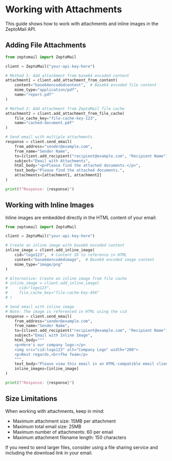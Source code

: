 # Working with Attachments

This guide shows how to work with attachments and inline images in the ZeptoMail API.

## Adding File Attachments

```python
from zeptomail import ZeptoMail

client = ZeptoMail("your-api-key-here")

# Method 1: Add attachment from base64 encoded content
attachment1 = client.add_attachment_from_content(
    content="base64encodedcontent",  # Base64 encoded file content
    mime_type="application/pdf",
    name="report.pdf"
)

# Method 2: Add attachment from ZeptoMail file cache
attachment2 = client.add_attachment_from_file_cache(
    file_cache_key="file-cache-key-123",
    name="cached-document.pdf"
)

# Send email with multiple attachments
response = client.send_email(
    from_address="sender@example.com",
    from_name="Sender Name",
    to=[client.add_recipient("recipient@example.com", "Recipient Name")],
    subject="Email with Attachments",
    html_body="<p>Please find the attached documents.</p>",
    text_body="Please find the attached documents.",
    attachments=[attachment1, attachment2]
)

print(f"Response: {response}")
```

## Working with Inline Images

Inline images are embedded directly in the HTML content of your email:

```python
from zeptomail import ZeptoMail

client = ZeptoMail("your-api-key-here")

# Create an inline image with base64 encoded content
inline_image = client.add_inline_image(
    cid="logo123",  # Content ID to reference in HTML
    content="base64encodedimage",  # Base64 encoded image content
    mime_type="image/png"
)

# Alternative: Create an inline image from file cache
# inline_image = client.add_inline_image(
#     cid="logo123",
#     file_cache_key="file-cache-key-456"
# )

# Send email with inline image
# Note: The image is referenced in HTML using the cid
response = client.send_email(
    from_address="sender@example.com",
    from_name="Sender Name",
    to=[client.add_recipient("recipient@example.com", "Recipient Name")],
    subject="Email with Inline Image",
    html_body="""
    <p>Here's our company logo:</p>
    <img src="cid:logo123" alt="Company Logo" width="200">
    <p>Best regards,<br>The Team</p>
    """,
    text_body="Please view this email in an HTML-compatible email client to see our logo.",
    inline_images=[inline_image]
)

print(f"Response: {response}")
```

## Size Limitations

When working with attachments, keep in mind:

- Maximum attachment size: 15MB per attachment
- Maximum total email size: 25MB
- Maximum number of attachments: 60 per email
- Maximum attachment filename length: 150 characters

If you need to send larger files, consider using a file sharing service and including the download link in your email.
